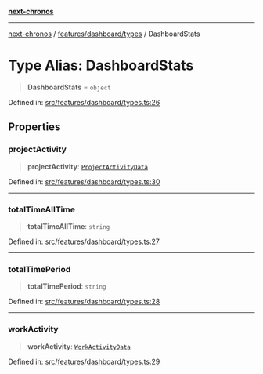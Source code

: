 [**next-chronos**](../../../../README.md)

***

[next-chronos](../../../../README.md) / [features/dashboard/types](../README.md) / DashboardStats

# Type Alias: DashboardStats

> **DashboardStats** = `object`

Defined in: [src/features/dashboard/types.ts:26](https://github.com/Bababum95/next-chronos/blob/41860730c8dd12c16699269e1eee86402c8d1a9f/src/features/dashboard/types.ts#L26)

## Properties

### projectActivity

> **projectActivity**: [`ProjectActivityData`](ProjectActivityData.md)

Defined in: [src/features/dashboard/types.ts:30](https://github.com/Bababum95/next-chronos/blob/41860730c8dd12c16699269e1eee86402c8d1a9f/src/features/dashboard/types.ts#L30)

***

### totalTimeAllTime

> **totalTimeAllTime**: `string`

Defined in: [src/features/dashboard/types.ts:27](https://github.com/Bababum95/next-chronos/blob/41860730c8dd12c16699269e1eee86402c8d1a9f/src/features/dashboard/types.ts#L27)

***

### totalTimePeriod

> **totalTimePeriod**: `string`

Defined in: [src/features/dashboard/types.ts:28](https://github.com/Bababum95/next-chronos/blob/41860730c8dd12c16699269e1eee86402c8d1a9f/src/features/dashboard/types.ts#L28)

***

### workActivity

> **workActivity**: [`WorkActivityData`](WorkActivityData.md)

Defined in: [src/features/dashboard/types.ts:29](https://github.com/Bababum95/next-chronos/blob/41860730c8dd12c16699269e1eee86402c8d1a9f/src/features/dashboard/types.ts#L29)
